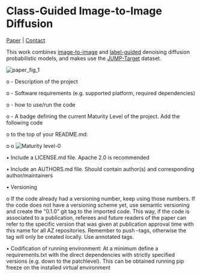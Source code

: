 # Class-Guided Image-to-Image Diffusion
[Paper](https://https://arxiv.org/) | [Contact](https://crosszamirski.github.io/)

This work combines [image-to-image](https://arxiv.org/abs/2111.05826) and [label-guided](https://arxiv.org/abs/2105.05233) denoising diffusion probabilistic models, and makes use the [JUMP-Target](https://github.com/jump-cellpainting/JUMP-Target) dataset.

![paper_fig_1](https://user-images.githubusercontent.com/88771963/225576743-4f9f56a3-4d99-409f-8187-fe501367485c.jpg)


o -  Description of the project 


o -  Software requirements (e.g. supported platform, required dependencies) 


o -  how to use/run the code 


o -  A badge defining the current Maturity Level of the project. Add the following code 


o to the top of your README.md: 



o o ![Maturity level-0](https://protect-de.mimecast.com/s/d7xECXQy0PuOOxLKBsVnx1f?domain=img.shields.io)


• Include a LICENSE.md file. Apache 2.0 is recommended


• Include an AUTHORS.md file. Should contain author(s) and corresponding author/maintainers


• Versioning 

o If the code already had a versioning number, keep using those numbers. If the code does not have a versioning scheme yet, use semantic versioning and create the “0.1.0” git tag to the imported code. This way, if the code is associated to a publication, referees and future readers of the paper can refer to the specific version that was given at publication approval time with this name for all AZ repositories. Remember to push –tags, otherwise the tag will only be created locally. Use annotated tags. 


• Codification of running environment: At a minimum define a requirements.txt with the direct dependencies with strictly specified versions (e.g. down to the patchlevel). This can be obtained running pip freeze on the installed virtual environment 
